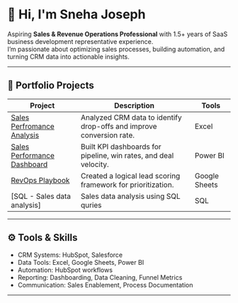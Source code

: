 # 👋 Hi, I'm Sneha Joseph  
Aspiring **Sales & Revenue Operations Professional** with 1.5+ years of SaaS business development representative experience.  
I’m passionate about optimizing sales processes, building automation, and turning CRM data into actionable insights.

---

## 💼 Portfolio Projects

| Project | Description | Tools |
|----------|--------------|-------|
| [Sales Perfromance Analysis](./sales-performance-analysis) | Analyzed CRM data to identify drop-offs and improve conversion rate. | Excel |
| [Sales Performance Dashboard](./sales-performance-dashboard) | Built KPI dashboards for pipeline, win rates, and deal velocity. | Power BI |
| [RevOps Playbook](RevOps-playbook) | Created a logical lead scoring framework for prioritization. | Google Sheets |
| [SQL - Sales data analysis] | Sales data analysis using SQL quries | SQL |

---

## ⚙️ Tools & Skills
- CRM Systems: HubSpot, Salesforce 
- Data Tools: Excel, Google Sheets, Power BI
- Automation: HubSpot workflows
- Reporting: Dashboarding, Data Cleaning, Funnel Metrics
- Communication: Sales Enablement, Process Documentation

---



